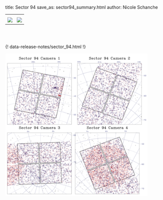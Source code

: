 title: Sector 94
save_as: sector94_summary.html
author: Nicole Schanche


<table>
  <tr>
    <th colspan="2" ></th>
  </tr>
  <tr>
    <td width="50%" style = "text-align: center;">
          <img class="img-responsive" style="max-width:100%;" src="images/sector-plots/tess_galactic_sector_094.png"> 
    </td>
    <td width="50%" style = "text-align: center;">
          <img class="img-responsive" style="max-width:100%;" src="images/sector-plots/tess_icrs_sector_094.png">
    </td>
  </tr>
</table>
<br></br>





{! data-release-notes/sector_94.html !}

<img class="img-responsive" style="max-width:90%;" src="images/sector-plots/sector-plots.094.jpeg">